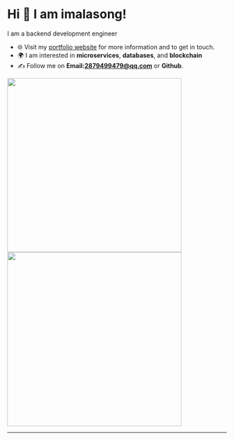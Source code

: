 # Hi 👋 I am imalasong! 
I am a backend development engineer

- 🌐 Visit my [portfolio website](https://imalasong.github.io/) for more information and to get in touch.
- 🌍 I am interested in **microservices**, **databases**, and **blockchain**
- ✍️ Follow me on **Email:2879499479@qq.com** or **Github**.


<p align="left">
  <img src="https://github-readme-stats.vercel.app/api?username=imalasong&show_icons=true&theme=bear" width="400">
  <img src="https://github-readme-streak-stats.herokuapp.com?user=imalasong&theme=dark&hide_border=true" width="400">
</p>

---
